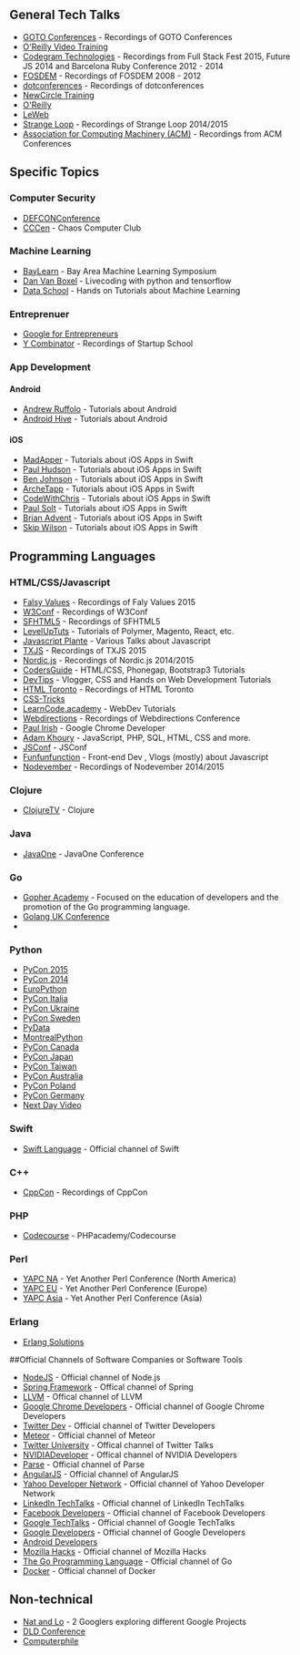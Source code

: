 ## General Tech Talks 
* [GOTO Conferences](https://www.youtube.com/user/GotoConferences) - Recordings of GOTO Conferences
* [O'Reilly Video Training](https://www.youtube.com/channel/UCFvbB4_qLYRrOQNuFudz-Mg)
* [Codegram Technologies](https://www.youtube.com/channel/UCwoOpKfkyCQHW562hXXQAGg)  - Recordings from Full Stack Fest 2015, Future JS 2014 and Barcelona Ruby Conference 2012 - 2014
* [FOSDEM](https://www.youtube.com/channel/UC9NuJImUbaSNKiwF2bdSfAw) - Recordings of FOSDEM 2008 - 2012
* [dotconferences](https://www.youtube.com/user/dotconferences) - Recordings of dotconferences	
* [NewCircle Training](https://www.youtube.com/channel/UCkQX1tChV7Z7l1LFF4L9j_g)
* [O'Reilly](https://www.youtube.com/channel/UC3BGlwmI-Vk6PWyMt15dKGw)
* [LeWeb](https://www.youtube.com/channel/UCNFAw6P1oKse29MlbG2YkvA) 
* [Strange Loop](https://www.youtube.com/channel/UC_QIfHvN9auy2CoOdSfMWDw) - Recordings of Strange Loop 2014/2015
* [Association for Computing Machinery (ACM)](https://www.youtube.com/user/TheOfficialACM) - Recordings from ACM Conferences

## Specific Topics

### Computer Security
* [DEFCONConference](https://www.youtube.com/user/DEFCONConference)
* [CCCen](https://www.youtube.com/user/CCCen) - Chaos Computer Club

### Machine Learning
* [BayLearn](https://www.youtube.com/channel/UCnf609gsCjoJd_GvQ31SFVA) - Bay Area Machine Learning Symposium
* [Dan Van Boxel](https://www.youtube.com/channel/UC6tnRFKGiq1DlybcqP5rZ7A) - Livecoding with python and tensorflow
* [Data School](https://www.youtube.com/channel/UCnVzApLJE2ljPZSeQylSEyg) - Hands on Tutorials about Machine Learning

### Entreprenuer
* [Google for Entrepreneurs](https://www.youtube.com/channel/UCkWLGZL69LhjjgGRKhcAE_w)
* [Y Combinator](https://www.youtube.com/channel/UCcefcZRL2oaA_uBNeo5UOWg) - Recordings of Startup School 

### App Development

#### Android 
* [Andrew Ruffolo](https://www.youtube.com/channel/UCTqkQCOfg2k27s4GJZWrkjg) -  Tutorials about Android
* [Android Hive](https://www.youtube.com/channel/UCzE_pOG_CRxqzQzCXj3fhog) - Tutorials about Android

#### iOS
* [MadApper](https://www.youtube.com/channel/UCQnAhwRR9l_Gz-l4gvJ1YeQ) - Tutorials about iOS Apps in Swift
* [Paul Hudson](https://www.youtube.com/channel/UCmJi5RdDLgzvkl3Ly0DRMlQ) - Tutorials about iOS Apps in Swift
* [Ben Johnson](https://www.youtube.com/channel/UCDfTZELSJUZjo0_8Jn6PlNg) -  Tutorials about iOS Apps in Swift
* [ArcheTapp](https://www.youtube.com/channel/UCDIBBmkZIB2hjBsk1hUImdA) - Tutorials about iOS Apps in Swift
* [CodeWithChris](https://www.youtube.com/user/CodeWithChris/playlists) - Tutorials about iOS Apps in Swift
* [Paul Solt](https://www.youtube.com/channel/UCFQKBD-GEwrGu3wBN_0yA7Q) - Tutorials about iOS Apps in Swift
* [Brian Advent](https://www.youtube.com/channel/UCysEngjfeIYapEER9K8aikw) - Tutorials about iOS Apps in Swift
* [Skip Wilson](https://www.youtube.com/channel/UCuD-wbMZDn2C2_GwcMqterg) - Tutorials about iOS Apps in Swift

## Programming Languages

### HTML/CSS/Javascript
* [Falsy Values](https://www.youtube.com/channel/UCsKxZqrZbV5R9EhHK8-aBzw/videos) - Recordings of Faly Values 2015
* [W3Conf](https://www.youtube.com/channel/UCown793uIQUwjcDPWium7IQ) - Recordings of W3Conf
* [SFHTML5](https://www.youtube.com/channel/UCyupHmJVuUGpCMzemHYnUqQ) - Recordings of SFHTML5
* [LevelUpTuts](https://www.youtube.com/user/LevelUpTuts/playlists) - Tutorials of Polymer, Magento, React, etc.
* [Javascript Plante](https://www.youtube.com/channel/UCzVnCG4ItKitN1SCBM7-AbA) - Various Talks about Javascript
* [TXJS](https://www.youtube.com/channel/UCRd0HbCx7-6CyezTFFZ2r6g) - Recordings of TXJS 2015
* [Nordic.js](https://www.youtube.com/channel/UCTZ3O2cZo1b4JSwvhgBnAbw) - Recordings of Nordic.js 2014/2015
* [CodersGuide](https://www.youtube.com/user/CodersGuide) - HTML/CSS, Phonegap, Bootstrap3 Tutorials 
* [DevTips](https://www.youtube.com/channel/UCyIe-61Y8C4_o-zZCtO4ETQ) - Vlogger, CSS and Hands on Web Development Tutorials
* [HTML Toronto](https://www.youtube.com/channel/UCgKWdxx8y7QbnNJJ52xTWQg) - Recordings of HTML Toronto
* [CSS-Tricks](https://www.youtube.com/channel/UCADyUOnhyEoQqrw_RrsGleA)
* [LearnCode.academy](https://www.youtube.com/channel/UCVTlvUkGslCV_h-nSAId8Sw) - WebDev Tutorials
* [Webdirections](https://www.youtube.com/channel/UCRx1y52pfeMwbuer9Vh2u-A) - Recordings of Webdirections Conference
* [Paul Irish](https://www.youtube.com/channel/UCf7pOCNs6qmbSsBz2xQBI4g) - Google Chrome Developer
* [Adam Khoury](https://www.youtube.com/channel/UCpzRDg0orQBZFBPzeXm1yNg) - JavaScript, PHP, SQL, HTML, CSS and more.
* [JSConf](https://www.youtube.com/channel/UCzoVCacndDCfGDf41P-z0iA) - JSConf
* [Funfunfunction](https://www.youtube.com/channel/UCO1cgjhGzsSYb1rsB4bFe4Q) - Front-end Dev , Vlogs (mostly) about Javascript
* [Nodevember](https://www.youtube.com/user/nodevember) - Recordings of Nodevember 2014/2015

### Clojure
* [ClojureTV](https://www.youtube.com/channel/UCaLlzGqiPE2QRj6sSOawJRg) - Clojure

### Java
* [JavaOne](https://www.youtube.com/channel/UCdDhYMT2USoLdh4SZIsu_1g) - JavaOne Conference

### Go
* [Gopher Academy](https://www.youtube.com/channel/UCx9QVEApa5BKLw9r8cnOFEA) - Focused on the education of developers and the promotion of the Go programming language.
* [Golang UK Conference](https://www.youtube.com/channel/UC9ZNrGdT2aAdrNbX78lbNlQ)
* 

### Python 
* [PyCon 2015](https://www.youtube.com/channel/UCgxzjK6GuOHVKR_08TT4hJQ)
* [PyCon 2014](https://www.youtube.com/channel/UCFDHJGm0IxH9uwcIHfR72yg)
* [EuroPython](https://www.youtube.com/channel/UC98CzaYuFNAA_gOINFB0e4Q)
* [PyCon Italia](https://www.youtube.com/channel/UCOyJ9ritUBmjXhoRXOFahJA)
* [PyCon Ukraine](https://www.youtube.com/channel/UCJ2lwx-pNVF_EoWlHAmNNtQ)
* [PyCon Sweden](https://www.youtube.com/channel/UCH_2cuWzFMyCPvm75lJJ6wg)
* [PyData](https://www.youtube.com/channel/UCOjD18EJYcsBog4IozkF_7w)
* [MontrealPython](https://www.youtube.com/channel/UCIp8Kjw6GohAtFKlS_vnVlA)
* [PyCon Canada](https://www.youtube.com/channel/UCclkPrurwUP_ajqi3vDTNDg)
* [PyCon Japan](https://www.youtube.com/channel/UCxNoKygeZIE1AwZ_NdUCkhQ)
* [PyCon Taiwan](https://www.youtube.com/channel/UCHLnNgRnfGYDzPCCH8qGbQw)
* [PyCon Australia](https://www.youtube.com/channel/UCS9sdEyduD9K83K3GkvQlOA)
* [PyCon Poland](https://www.youtube.com/channel/UChSapCUgd_L5nBWIqWucnnQ)
* [PyCon Germany](https://www.youtube.com/channel/UCji5VWDkGzuRenyRQZ9OpFQ)
* [Next Day Video](https://www.youtube.com/user/NextDayVideo/)

### Swift
* [Swift Language](https://www.youtube.com/channel/UCml4lCH0xdl6Jm91RiPPIig) - Official channel of Swift

### C++
* [CppCon](https://www.youtube.com/channel/UCMlGfpWw-RUdWX_JbLCukXg) - Recordings of CppCon

### PHP
* [Codecourse](https://www.youtube.com/channel/UCzoVCacndDCfGDf41P-z0iA) - PHPacademy/Codecourse

### Perl
* [YAPC NA](https://www.youtube.com/user/yapcna) - Yet Another Perl Conference (North America)
* [YAPC EU](https://www.youtube.com/user/yapceu) - Yet Another Perl Conference (Europe)
* [YAPC Asia](https://www.youtube.com/user/yapcasia) - Yet Another Perl Conference (Asia)

### Erlang
 * [Erlang Solutions](https://www.youtube.com/user/ErlangSolutions)

##Official Channels of Software Companies or Software Tools

* [NodeJS](https://www.youtube.com/channel/UCQPYJluYC_sn_Qz_XE-YbTQ) - Official channel of Node.js
* [Spring Framework](https://www.youtube.com/channel/UC7yfnfvEUlXUIfm8rGLwZdA) - Offical channel of Spring
* [LLVM](https://www.youtube.com/channel/UCv2_41bSAa5Y_8BacJUZfjQ) - Offical channel of LLVM
* [Google Chrome Developers](https://www.youtube.com/channel/UCnUYZLuoy1rq1aVMwx4aTzw) - Official channel of Google Chrome Developers
* [Twitter Dev](https://www.youtube.com/channel/UCcRd4oOOUPKAvg6vs2P9ReA) - Official channel of Twitter Developers
* [Meteor](https://www.youtube.com/channel/UC3fBiJrFFMhKlsWM46AsAYw) - Official channel of Meteor
* [Twitter University](https://www.youtube.com/channel/UCeDh9omC_xMKrar2srQZiLg) - Offical channel of Twitter Talks
* [NVIDIADeveloper](https://www.youtube.com/channel/UCBHcMCGaiJhv-ESTcWGJPcw) - Offical channel of NVIDIA Developers
* [Parse](https://www.youtube.com/channel/UCkdybh9vf7T7gR4dQPAVxpQ) - Official channel of Parse
* [AngularJS](https://www.youtube.com/channel/UCbn1OgGei-DV7aSRo_HaAiw) - Official channel of AngularJS
* [Yahoo Developer Network](https://www.youtube.com/channel/UC4MJvi5SyXYnoorWVBTFJKQ) - Official channel of Yahoo Developer Network
* [LinkedIn TechTalks](https://www.youtube.com/channel/UC__tx0d7Es1AqipV3nLSw4w) - Official channel of LinkedIn TechTalks
* [Facebook Developers](https://www.youtube.com/channel/UCP_lo1MFyx5IXDeD9s_6nUw) - Official channel of Facebook Developers
* [Google TechTalks](https://www.youtube.com/channel/UCtXKDgv1AVoG88PLl8nGXmw) - Official channel of Google TechTalks
* [Google Developers](https://www.youtube.com/channel/UC_x5XG1OV2P6uZZ5FSM9Ttw) - Official channel of Google Developers
* [Android Developers](https://www.youtube.com/channel/UCVHFbqXqoYvEWM1Ddxl0QDg) 
* [Mozilla Hacks](https://www.youtube.com/user/mozhacks/) - Official channel of Mozilla Hacks
* [The Go Programming Language](https://www.youtube.com/user/gocoding) - Official channel of Go
* [Docker](https://www.youtube.com/user/dockerrun) - Official channel of Docker

## Non-technical
* [Nat and Lo](https://www.youtube.com/channel/UCf4AIjSwE-E2TggCPdm-z-A) - 2 Googlers exploring different Google Projects
* [DLD Conference](https://www.youtube.com/channel/UCyJi3YHZPNkZGAYIix4FRLw)
* [Computerphile](https://www.youtube.com/channel/UC9-y-6csu5WGm29I7JiwpnA)
